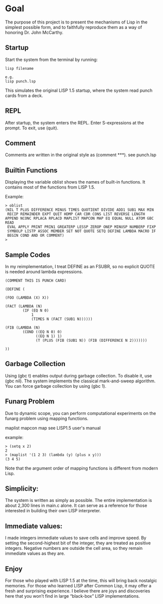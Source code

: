 # Goal
The purpose of this project is to present the mechanisms of Lisp in the simplest possible form, and to faithfully reproduce them as a way of honoring Dr. John McCarthy.

## Startup
Start the system from the terminal by running:

```
lisp filename

e.g.
lisp punch.lsp
```

This simulates the original LISP 1.5 startup, where the system read punch cards from a deck.

## REPL
After startup, the system enters the REPL.
Enter S-expressions at the prompt.
To exit, use (quit).

## Comment
Comments are written in the original style as (comment ***).
see punch.lsp

## Builtin Functions
Displaying the variable oblist shows the names of built-in functions.
It contains most of the functions from LISP 1.5.

Example:

```
> oblist
(NIL T PLUS DIFFERENCE MINUS TIMES QUOTIENT DIVIDE ADD1 SUB1 MAX MIN
 RECIP REMAINDER EXPT QUIT HDMP CAR CDR CONS LIST REVERSE LENGTH APPEND NCONC RPLACA RPLACD MAPLIST MAPCON MAP EQ EQUAL NULL ATOM GBC READ
 EVAL APPLY PRINT PRIN1 GREATERP LESSP ZEROP ONEP MINUSP NUMBERP FIXP
 SYMBOLP LISTP ASSOC MEMBER SET NOT QUOTE SETQ DEFINE LAMBDA MACRO IF
 BEGIN COND AND OR COMMENT)
> 
```

## Sample Codes
In my reimplementation, I treat DEFINE as an FSUBR, so no explicit QUOTE is needed around lambda expressions.

```
(COMMENT THIS IS PUNCH CARD)

(DEFINE (
    
(FOO (LAMBDA (X) X))
    
(FACT (LAMBDA (N)
        (IF (EQ N 0)
            1
            (TIMES N (FACT (SUB1 N))))))

(FIB (LAMBDA (N)
        (COND ((EQ N 0) 0)
              ((EQ N 1) 1)
              (T (PLUS (FIB (SUB1 N)) (FIB (DIFFERENCE N 2)))))))

)) 

```

## Garbage Collection
Using (gbc t) enables output during garbage collection.
To disable it, use (gbc nil).
The system implements the classical mark-and-sweep algorithm.
You can force garbage collection by using (gbc 1).

## Funarg Problem
Due to dynamic scope, you can perform computational experiments on the funarg problem using mapping functions.

maplist mapcon map  see LISP1.5 user's manual

example:
```
> (setq x 2)
2
> (maplist '(1 2 3) (lambda (y) (plus x y)))
(3 4 5)

```
Note that the argument order of mapping functions is different from modern Lisp.

## Simplicity:
The system is written as simply as possible.
The entire implementation is about 2,300 lines in main.c alone.
It can serve as a reference for those interested in building their own LISP interpreter.

## Immediate values:
I made integers immediate values to save cells and improve speed. By setting the second-highest bit of the integer, they are treated as positive integers. Negative numbers are outside the cell area, so they remain immediate values as they are.

## Enjoy
For those who played with LISP 1.5 at the time, this will bring back nostalgic memories.
For those who learned LISP after Common Lisp, it may offer a fresh and surprising experience.
I believe there are joys and discoveries here that you won’t find in large “black-box” LISP implementations.